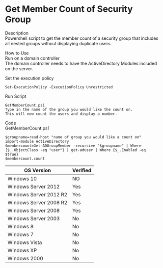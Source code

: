 # Get Member Count of Security Group

Description <br>
Powershell script to get the member count of a security group that includes all nested groups without displaying duplicate users.<br>

How to Use<br>
Run on a domain controller<br>
The domain controller needs to have the ActiveDirectory Modules included on the server.

Set the execution policy<br>
```
Set-ExecutionPolicy -ExecutionPolicy Unrestricted
```
Run Script<br>
```
GetMemberCount.ps1
Type in the name of the group you would like the count on.
This will now count the users and display a number.

```

Code <br>
GetMemberCount.ps1<br>
````
$groupname=read-host "name of group you would like a count on"
import-module ActiveDirectory
$membercount=Get-ADGroupMember -recursive "$groupname" | Where {$_.ObjectClass -eq "user"} | get-aduser | Where {$_.Enabled -eq $true}
$membercount.count
````



| OS Version  | Verified |
| ------------- | ------------- |
|Windows 10 | NO |
|Windows Server 2012 | Yes |
|Windows Server 2012 R2 | Yes |
|Windows Server 2008 R2 | Yes |
|Windows Server 2008 | Yes |
|Windows Server 2003 | No |
|Windows 8 | No |
|Windows 7 | No |
|Windows Vista | No |
|Windows XP | No |
|Windows 2000 | No |
